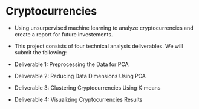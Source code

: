 # Cryptocurrencies
- Using unsurpervised machine learning to analyze cryptocurrencies and create a report for future investements.
- This project consists of four technical analysis deliverables. We will submit the following:

- Deliverable 1: Preprocessing the Data for PCA
- Deliverable 2: Reducing Data Dimensions Using PCA
- Deliverable 3: Clustering Cryptocurrencies Using K-means
- Deliverable 4: Visualizing Cryptocurrencies Results
